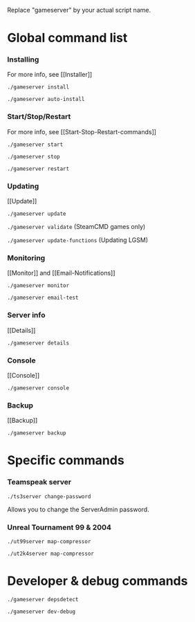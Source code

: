 Replace "gameserver" by your actual script name.

# Global command list

### Installing

For more info, see [[Installer]]

`./gameserver install`

`./gameserver auto-install`


### Start/Stop/Restart

For more info, see [[Start-Stop-Restart-commands]]

`./gameserver start`

`./gameserver stop`

`./gameserver restart`

### Updating

[[Update]]

`./gameserver update`

`./gameserver validate` (SteamCMD games only)

`./gameserver update-functions` (Updating LGSM)


### Monitoring

[[Monitor]] and [[Email-Notifications]]

`./gameserver monitor`

`./gameserver email-test`


### Server info

[[Details]]

`./gameserver details`

### Console

[[Console]]

`./gameserver console`

### Backup

[[Backup]]

`./gameserver backup`



# Specific commands


### Teamspeak server

`./ts3server change-password`

Allows you to change the ServerAdmin password.

### Unreal Tournament 99 & 2004

`./ut99server map-compressor`

`./ut2k4server map-compressor`




# Developer & debug commands

`./gameserver depsdetect`

`./gameserver dev-debug`
